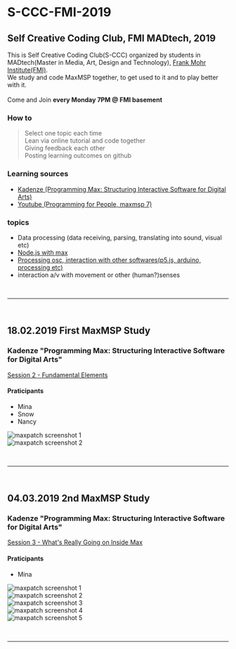 # S-CCC-FMI-2019
## Self Creative Coding Club, FMI MADtech, 2019<br>

This is Self Creative Coding Club(S-CCC) organized by students in MADtech(Master in Media, Art, Design and Technology), [Frank Mohr Institute(FMI)](http://fmi.academieminerva.nl/).<br>
We study and code MaxMSP together, to get used to it and to play better with it. 
<br><br>
Come and Join **every Monday 7PM @ FMI basement**
<br>

### How to
> Select one topic each time<br> Lean via online tutorial and code together<br> Giving feedback each other<br> Posting learning outcomes on github<br>

### Learning sources

* [Kadenze (Programming Max: Structuring Interactive Software for Digital Arts)](https://www.kadenze.com/courses/programming-max-structuring-interactive-software-for-digital-arts-i/info)
* [Youtube (Programming for People, maxmsp 7)](https://www.youtube.com/playlist?list=PLmEFHC9k1VTZW-VORirBGcICKpC82WIFD)

### topics
* Data processing (data receiving, parsing, translating into sound, visual etc)
* [Node.js with max](https://cycling74.com/articles/node-for-max-intro-%E2%80%93-let%E2%80%99s-get-started?utm_source=Max+Friends+List&utm_campaign=dabe88be3c-EMAIL_CAMPAIGN_2019_01_08_05_38&utm_medium=email&utm_term=0_6c6d94f223-dabe88be3c-67133533&mc_cid=dabe88be3c&mc_eid=2f6faf24f5)
* [Processing osc, interaction with other softwares(p5.js, arduino, processing etc)](https://medium.com/@contra/transmitting-osc-data-via-websocket-43fcc8bfade7?fbclid=IwAR2Jkes8kO9zNNZml_6RlxsUVmbCVLGpie_u3rNoVPZyy9DrVtsjVQjVa3k)
* interaction a/v with movement or other (human?)senses

<br>
<hr>
<br>

## 18.02.2019 First MaxMSP Study 

### Kadenze "Programming Max: Structuring Interactive Software for Digital Arts"
[Session 2 - Fundamental Elements](https://www.kadenze.com/courses/programming-max-structuring-interactive-software-for-digital-arts-i/sessions/fundamental-elements) 

#### Praticipants
* Mina
* Snow
* Nancy

![maxpatch screenshot 1](./assets/img/18.02.2019-screenshot-01.png)<img width="700"></img>
![maxpatch screenshot 2](./assets/img/18.02.2019-screenshot-02.png)<img width="700"></img>

<br>
<hr>
<br>

## 04.03.2019 2nd MaxMSP Study 

### Kadenze "Programming Max: Structuring Interactive Software for Digital Arts"
[Session 3 - What's Really Going on Inside Max](https://www.kadenze.com/courses/programming-max-structuring-interactive-software-for-digital-arts-i/sessions/what-s-really-going-on-inside-max) 

#### Praticipants
* Mina

![maxpatch screenshot 1](./assets/img/04.03.2019-screenshot-01.png)<img width="700"></img>
![maxpatch screenshot 2](./assets/img/04.03.2019-screenshot-02.png)<img width="700"></img>
![maxpatch screenshot 3](./assets/img/04.03.2019-screenshot-03.png)<img width="700"></img>
![maxpatch screenshot 4](./assets/img/04.03.2019-screenshot-04.png)<img width="700"></img>
![maxpatch screenshot 5](./assets/img/04.03.2019-screenshot-05.png)<img width="700"></img>

<br>
<hr>
<br>

